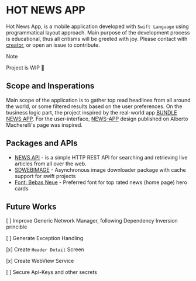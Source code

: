 
# HOT NEWS APP 

Hot News App, is a mobile application developed with ``Swift Language`` using programmatical layout approach. Main purpose of the development process is educational, thus all critisms will be greeted with joy. Please contact with [creator](mailto:dev.ilkerciblak@gmail.com), or open an issue to contribute.

> [!Note]
> Project is WIP 🚧

## Scope and Insperations
Main scope of the application is to gather top read headlines from all around the world, or some filtered results based on the user preferences. On the business logic part, the project inspired by  the real-world app [BUNDLE NEWS APP](https://www.bundle.app/). For the user-interface, [NEWS-APP](https://dribbble.com/shots/9151908-News-App?utm_source=Clipboard_Shot&utm_campaign=albertomacherelli&utm_content=News%20App&utm_medium=Social_Share&utm_source=Clipboard_Shot&utm_campaign=albertomacherelli&utm_content=News%20App&utm_medium=Social_Share) design published on Alberto Macherelli's page was inspired.

## Packages and APIs
* [NEWS API](https://newsapi.org) - is a simple HTTP REST API for searching and retrieving live articles from all over the web.
* [SDWEBIMAGE](https://github.com/SDWebImage/SDWebImage) - Asynchronous image downloader package with cache support for swift projects
* [Font: Bebas Neue](https://fonts.google.com/specimen/Bebas+Neue) - Preferred font for top rated news (home page) hero cards


## Future Works
[ ] Improve Generic Network Manager, following Dependency Inversion princible

[ ] Generate Exception Handling 

[x] Create `Header Detail` Screen

[x] Create WebView Service

[ ] Secure Api-Keys and other secrets
